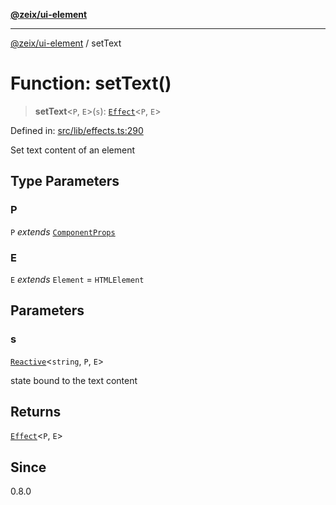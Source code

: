 [**@zeix/ui-element**](../README.md)

***

[@zeix/ui-element](../globals.md) / setText

# Function: setText()

> **setText**\<`P`, `E`\>(`s`): [`Effect`](../type-aliases/Effect.md)\<`P`, `E`\>

Defined in: [src/lib/effects.ts:290](https://github.com/zeixcom/ui-element/blob/1b1fdfb1fc30e6d828e5489798acad1c8a45a5b4/src/lib/effects.ts#L290)

Set text content of an element

## Type Parameters

### P

`P` *extends* [`ComponentProps`](../type-aliases/ComponentProps.md)

### E

`E` *extends* `Element` = `HTMLElement`

## Parameters

### s

[`Reactive`](../type-aliases/Reactive.md)\<`string`, `P`, `E`\>

state bound to the text content

## Returns

[`Effect`](../type-aliases/Effect.md)\<`P`, `E`\>

## Since

0.8.0
